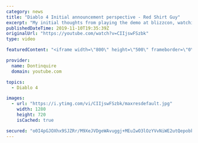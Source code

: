 ```yaml
---
category: news
title: "Diablo 4 Initial announcement perspective - Red Shirt Guy"
excerpt: "My initial thoughts from playing the demo at blizzcon, watching the developer interviews, and listening to the wacky Q&A from the systems and features panel."
publishedDateTime: 2019-11-10T19:35:39Z
originalUrl: "https://youtube.com/watch?v=CIIjswFSzbk"
type: video

featuredContent: "<iframe width=\"800\" height=\"500\" frameborder=\"0\" src=\"https://www.youtube.com/embed/CIIjswFSzbk\" allow=\"accelerometer; autoplay; encrypted-media; gyroscope; picture-in-picture\" allowfullscreen></iframe>"

provider:
  name: Dontinquire
  domain: youtube.com

topics:
  - Diablo 4

images:
  - url: "https://i.ytimg.com/vi/CIIjswFSzbk/maxresdefault.jpg"
    width: 1280
    height: 720
    isCached: true

secured: "o0I4pGJOXhx9SJZRr/M9XeJVDgeWAvuggj+MEuIwO3lOzYVvNiWE2utQepobktrM36O2GDBdTuNwczNF5UvjGWGV4+SPKQwvQqVHQVevx1RYSvBgozoNrMg6cbZ4eP6xfJ6zbJaY8FYH7QXbD9i9JmMQj/2ZFLfCNpehYccgFznLb93epNF7CntQkj1N1wMBUBSnuRifRgNEeW/lm/vRPsBSwtWa3JD7bmLYMcPT53ZfNipFi8aLRdddsM80r5opOK5sKmJDwRc+5umNUoVad60Yl0kDy5xHsxfZQEojrDVnJ5xr7BabCckFSxmYA3vAm1zI0s8iu03r5yJmWPM8uNaTlvhwceSrAvzDGLUc+ekENZTfVdV1TjOMeA/V58Uz/8pD6aGaQJLVHmXZRgujb0LKD1t7gCet+VQZFd/q+mB84yhOJgYPc8ytLGhwMNtd;YjGw/CIi18odSpJrkmUj0w=="
---
```


